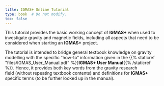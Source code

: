```yaml
---
title: IGMAS+ Online Tutorial
type: book  # Do not modify.
toc: false
---
```


This tutorial provides the basic working concept of **IGMAS+** when used to investigate gravity and magnetic fields, including all aspects that need to be considered when starting an **IGMAS+** project.

The tutorial is intended to bridge general textbook knowledge on gravity modelling with the specific “how-to” information given in the  {{% staticref "files/IGMAS_User_Manual.pdf" %}}**IGMAS+ User Manual**{{% /staticref %}}.
Hence, it provides both key words from the gravity research field&#160;(without repeating textbook contents) and definitions for **IGMAS+** specific terms (to be further looked up in the manual).